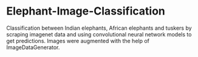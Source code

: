 # Elephant-Image-Classification
Classification between Indian elephants, African elephants and tuskers by scraping imagenet data and using convolutional neural network models to get predictions. Images were augmented with the help of ImageDataGenerator.
